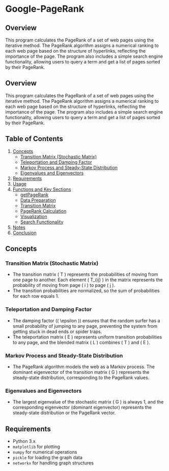 # Google-PageRank
## Overview
This program calculates the PageRank of a set of web pages using the iterative method. The PageRank algorithm assigns a numerical ranking to each web page based on the structure of hyperlinks, reflecting the importance of the page. The program also includes a simple search engine functionality, allowing users to query a term and get a list of pages sorted by their PageRank.

## Overview
This program calculates the PageRank of a set of web pages using the iterative method. The PageRank algorithm assigns a numerical ranking to each web page based on the structure of hyperlinks, reflecting the importance of the page. The program also includes a simple search engine functionality, allowing users to query a term and get a list of pages sorted by their PageRank.

## Table of Contents
1. [Concepts](#concepts)
   - [Transition Matrix (Stochastic Matrix)](#transition-matrix-stochastic-matrix)
   - [Teleportation and Damping Factor](#teleportation-and-damping-factor)
   - [Markov Process and Steady-State Distribution](#markov-process-and-steady-state-distribution)
   - [Eigenvalues and Eigenvectors](#eigenvalues-and-eigenvectors)
2. [Requirements](#requirements)
3. [Usage](#usage)
4. [Functions and Key Sections](#functions-and-key-sections)
   - [getPageRank](#getpagerank)
   - [Data Preparation](#data-preparation)
   - [Transition Matrix](#transition-matrix)
   - [PageRank Calculation](#pagerank-calculation)
   - [Visualization](#visualization)
   - [Search Functionality](#search-functionality)
5. [Notes](#notes)
6. [Conclusion](#conclusion)

## Concepts

### Transition Matrix (Stochastic Matrix)

- The transition matrix \( T \) represents the probabilities of moving from one page to another. Each element \( T_{ij} \) in the matrix represents the probability of moving from page \( i \) to page \( j \).
- The transition probabilities are normalized, so the sum of probabilities for each row equals 1.

### Teleportation and Damping Factor

- The damping factor (\( \epsilon \)) ensures that the random surfer has a small probability of jumping to any page, preventing the system from getting stuck in dead ends or spider traps.
- The teleportation matrix \( E \) represents uniform transition probabilities to any page, and the blended matrix \( L \) combines \( T \) and \( E \).

### Markov Process and Steady-State Distribution

- The PageRank algorithm models the web as a Markov process. The dominant eigenvector of the transition matrix \( G \) represents the steady-state distribution, corresponding to the PageRank values.

### Eigenvalues and Eigenvectors

- The largest eigenvalue of the stochastic matrix \( G \) is always 1, and the corresponding eigenvector (dominant eigenvector) represents the steady-state distribution or the PageRank vector.

## Requirements
- Python 3.x
- `matplotlib` for plotting
- `numpy` for numerical operations
- `pickle` for loading the graph data
- `networkx` for handling graph structures


